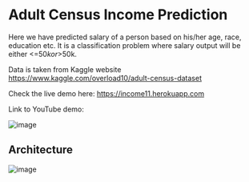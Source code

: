 # Adult Census Income Prediction

Here we have predicted salary of a person based on his/her age, race, education etc. It is a classification problem where salary output will be either <=$50k or >$50k.

Data is taken from Kaggle website https://www.kaggle.com/overload10/adult-census-dataset

Check the live demo here: https://income11.herokuapp.com

Link to YouTube demo: 

![image](https://user-images.githubusercontent.com/82932314/131608147-a878f2e5-3faa-4582-8ea0-e2c139d8ca4d.png)


## Architecture

![image](https://user-images.githubusercontent.com/82932314/129900954-ff183c93-834e-402b-b70a-311c11bacc6b.png)
